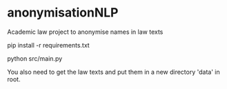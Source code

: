 # anonymisationNLP
Academic law project to anonymise names in law texts

pip install -r requirements.txt

python src/main.py

You also need to get the law texts and put them in a new directory 'data' in root.
